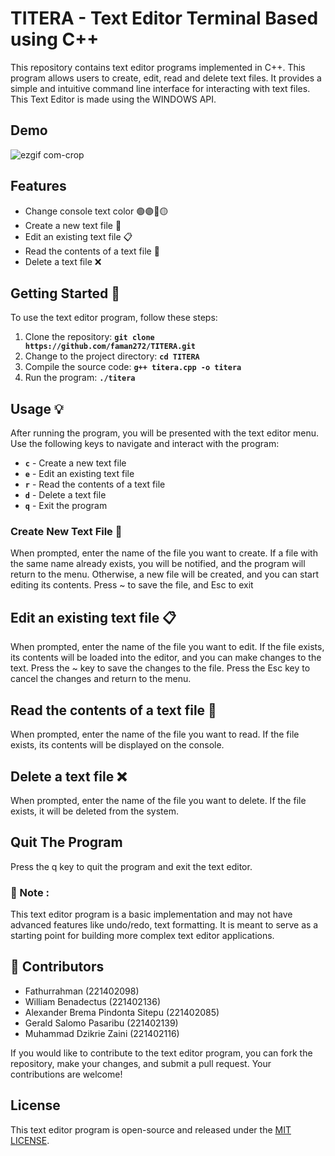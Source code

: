 
# TITERA - Text Editor Terminal Based using C++

This repository contains text editor programs implemented in C++. This program allows users to create, edit, read and delete text files. It provides a simple and intuitive command line interface for interacting with text files. This Text Editor is made using the WINDOWS API.

## Demo

![ezgif com-crop](https://github.com/faman272/TITERA/assets/116134925/99235183-4275-4272-83df-aefdfbd292db)


## Features
- Change console text color 🟢🟣🔵🟡 
- Create a new text file  📝
- Edit an existing text file  📋
- Read the contents of a text file  📖
- Delete a text file ❌

## Getting Started 🔧
To use the text editor program, follow these steps:
1. Clone the repository: **`git clone https://github.com/faman272/TITERA.git`**
2. Change to the project directory: **`cd TITERA`**
3. Compile the source code: **`g++ titera.cpp -o titera`**
4. Run the program: **`./titera`**


## Usage 💡
After running the program, you will be presented with the text editor menu. Use the following keys to navigate and interact with the program:

- **`c`** - Create a new text file
- **`e`** - Edit an existing text file
- **`r`** - Read the contents of a text file
- **`d`** - Delete a text file
- **`q`** - Exit the program

### Create New Text File 📝
When prompted, enter the name of the file you want to create. If a file with the same name already exists, you will be notified, and the program will return to the menu. Otherwise, a new file will be created, and you can start editing its contents. Press ~ to save the file,
and Esc to exit
## Edit an existing text file 📋
When prompted, enter the name of the file you want to edit. If the file exists, its contents will be loaded into the editor, and you can make changes to the text. Press the ~ key to save the changes to the file. Press the Esc key to cancel the changes and return to the menu.
## Read the contents of a text file 📖
When prompted, enter the name of the file you want to read. If the file exists, its contents will be displayed on the console.
## Delete a text file ❌
When prompted, enter the name of the file you want to delete. If the file exists, it will be deleted from the system.
## Quit The Program
Press the q key to quit the program and exit the text editor.
### 📓 Note : 
This text editor program is a basic implementation and may not have advanced features like undo/redo, text formatting. It is meant to serve as a starting point for building more complex text editor applications.
## 👯 Contributors
- Fathurrahman (221402098)
- William Benadectus (221402136)
- Alexander Brema Pindonta Sitepu (221402085)
- Gerald Salomo Pasaribu (221402139)
- Muhammad Dzikrie Zaini (221402116)

If you would like to contribute to the text editor program, you can fork the repository, make your changes, and submit a pull request. Your contributions are welcome!
## License
This text editor program is open-source and released under the [MIT LICENSE](LICENSE).
